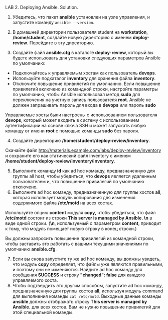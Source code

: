 LAB 2. Deploying Ansible. Solution.

1. Убедитесь, что пакет **ansible** установлен на узле управления, и запустите команду `ansible --version`.
   
2. В домашней директории пользователя student на **workstation**, **/home/student**, создайте новую директорию с именем **deploy-review**. Перейдите в эту директорию.
   
3. Создайте файл **ansible.cfg** в каталоге **deploy-review,** который вы будете использовать для установки следующих параметров Ansible по умолчанию:
- Подключайтесь к управляемым хостам как пользователь **devops**.
- Используйте подкаталог **inventory** для хранения файла **inventory**.
- Отключите повышение привилегий по умолчанию. Если повышение привилегий включено из командной строки, настройте параметры по умолчанию, чтобы Ansible использовал метод **sudo** для переключения на учетную запись пользователя **root**. Ansible не должен запрашивать пароль для входа в **devops** или пароль **sudo**

Управляемые хосты были настроены с использованием пользователя **devops**, который может входить в систему с использованием аутентификации на основе ключа SSH и может запускать любую команду от имени **root** с помощью команды **sudo** без пароля.

4. Создайте директорию **/home/student/deploy-review/inventory**.

Скачайте файл  http://materials.example.com/labs/deploy-review/inventory и сохраните его как статический файл inventory с именем **/home/student/deploy-review/inventory/inventory**.

5. Выполните команду **id** как ad hoc команду, предназначенную для группы all host, чтобы убедиться, что **devops** является удаленным пользователем и, что повышение привилегий по умолчанию отключено.
6. Выполните ad hoc команду, предназначенную для группы хостов **all**, которая использует модуль копирования для изменения содержимого файла **/etc/motd** на всех хостах. 

Используйте опцию **content** модуля **copy,** чтобы убедиться, что файл **/etc/motd** состоит из строки **This server is managed by Ansible. \n** в виде одной строки. (**\n**, используемый с параметром **content**, приводит к тому, что модуль помещает новую строку в конец строки.)

Вы должны запросить повышение привилегий из командной строки, чтобы заставить это работать с вашими текущими значениями по умолчанию **ansible.cfg**.

7. Если вы снова запустите ту же ad hoc команду, вы должны увидеть, что модуль **copy** определяет, что файлы уже являются правильными, и поэтому они не изменяются. Найдите ad hoc команду для сообщения **SUCCESS** и строку **"changed": false** для каждого управляемого хоста.
8. Чтобы подтвердить это другим способом, запустите ad hoc команду, предназначенную для группы хостов **all**, используя модуль command для выполнения команды `cat /etc/motd`. Выходные данные команды **ansible** должны отображать строку **This server is managed by Ansible.** для всех хостов. Вам не нужно повышение привилегий для этой специальной команды.